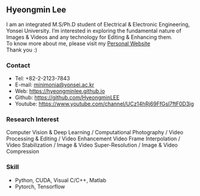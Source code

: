 ## Hyeongmin Lee

I am an integrated M.S/Ph.D student of Electrical & Electronic Engineering, Yonsei University. I’m interested in exploring the fundamental nature of Images & Videos and any technology for Editing & Enhancing them.  
To know more about me, please visit my [Personal Website](https://hyeongminlee.github.io/)  
Thank you :)

### Contact
- Tel: +82-2-2123-7843
- E-mail: minimonia@yonsei.ac.kr
- Web: https://hyeongminlee.github.io
- Github: https://github.com/HyeongminLEE
- Youtube: https://www.youtube.com/channel/UCz14hRj69FfGsl7ftF0D3ig

### Research Interest
Computer Vision & Deep Learning / Computational Photography / Video Processing & Editing / Video Enhancement
Video Frame Interpolation / Video Stabilization / Image & Video Super-Resolution / Image & Video Compression

### Skill
- Python, CUDA, Visual C/C++, Matlab
- Pytorch, Tensorflow
